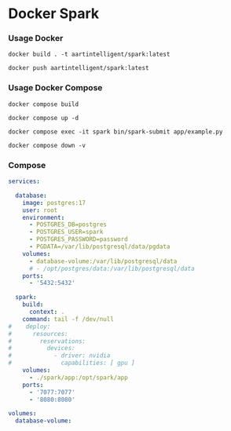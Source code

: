 Docker Spark
=============

### Usage Docker

```shell
docker build . -t aartintelligent/spark:latest
```

```shell
docker push aartintelligent/spark:latest
```

### Usage Docker Compose

```shell
docker compose build
```

```shell
docker compose up -d
```

```shell
docker compose exec -it spark bin/spark-submit app/example.py
```

```shell
docker compose down -v
```

### Compose

```yaml
services:

  database:
    image: postgres:17
    user: root
    environment:
      - POSTGRES_DB=postgres
      - POSTGRES_USER=spark
      - POSTGRES_PASSWORD=password
      - PGDATA=/var/lib/postgresql/data/pgdata
    volumes:
      - database-volume:/var/lib/postgresql/data
      # - /opt/postgres/data:/var/lib/postgresql/data
    ports:
      - '5432:5432'

  spark:
    build:
      context: .
    command: tail -f /dev/null
#    deploy:
#      resources:
#        reservations:
#          devices:
#            - driver: nvidia
#              capabilities: [ gpu ]
    volumes:
      - ./spark/app:/opt/spark/app
    ports:
      - '7077:7077'
      - '8080:8080'

volumes:
  database-volume:

```